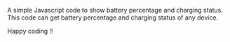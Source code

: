 A simple Javascript code to show battery percentage and charging status. This code can get battery percentage and charging status of any device. 

Happy coding !!
